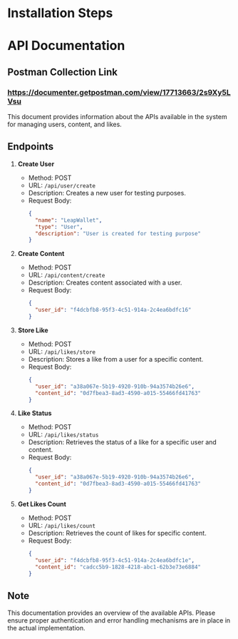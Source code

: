 # Installation Steps

# API Documentation

## Postman Collection Link

### https://documenter.getpostman.com/view/17713663/2s9Xy5LVsu

This document provides information about the APIs available in the system for managing users, content, and likes.

## Endpoints

1. **Create User**

   - Method: POST
   - URL: `/api/user/create`
   - Description: Creates a new user for testing purposes.
   - Request Body:
     ```json
     {
       "name": "LeapWallet",
       "type": "User",
       "description": "User is created for testing purpose"
     }
     ```

2. **Create Content**

   - Method: POST
   - URL: `/api/content/create`
   - Description: Creates content associated with a user.
   - Request Body:
     ```json
     {
       "user_id": "f4dcbfb8-95f3-4c51-914a-2c4ea6bdfc16"
     }
     ```

3. **Store Like**

   - Method: POST
   - URL: `/api/likes/store`
   - Description: Stores a like from a user for a specific content.
   - Request Body:
     ```json
     {
       "user_id": "a38a067e-5b19-4920-910b-94a3574b26e6",
       "content_id": "0d7fbea3-8ad3-4590-a015-55466fd41763"
     }
     ```

4. **Like Status**

   - Method: POST
   - URL: `/api/likes/status`
   - Description: Retrieves the status of a like for a specific user and content.
   - Request Body:
     ```json
     {
       "user_id": "a38a067e-5b19-4920-910b-94a3574b26e6",
       "content_id": "0d7fbea3-8ad3-4590-a015-55466fd41763"
     }
     ```

5. **Get Likes Count**
   - Method: POST
   - URL: `/api/likes/count`
   - Description: Retrieves the count of likes for specific content.
   - Request Body:
     ```json
     {
       "user_id": "f4dcbfb8-95f3-4c51-914a-2c4ea6bdfc1e",
       "content_id": "cadcc5b9-1828-4218-abc1-62b3e73e6884"
     }
     ```

## Note

This documentation provides an overview of the available APIs. Please ensure proper authentication and error handling mechanisms are in place in the actual implementation.
